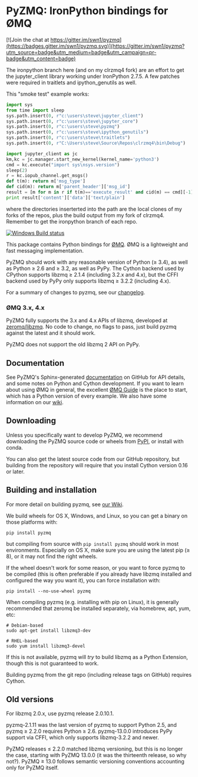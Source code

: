 # PyZMQ: IronPython bindings for ØMQ

[![Join the chat at https://gitter.im/swn1/pyzmq](https://badges.gitter.im/swn1/pyzmq.svg)](https://gitter.im/swn1/pyzmq?utm_source=badge&utm_medium=badge&utm_campaign=pr-badge&utm_content=badge)

The ironpython branch here (and on my clrzmq4 fork) are an effort to get the jupyter_client library
working under IronPython 2.7.5.  A few patches were required in traitlets and ipython_genutils as well.

This "smoke test" example works:
```python
import sys
from time import sleep
sys.path.insert(0, r"c:\users\steve\jupyter_client")
sys.path.insert(0, r"c:\users\steve\jupyter_core")
sys.path.insert(0, r"c:\users\steve\pyzmq")
sys.path.insert(0, r"c:\users\steve\ipython_genutils")
sys.path.insert(0, r"c:\users\steve\traitlets")
sys.path.insert(0, r"C:\Users\steve\Source\Repos\clrzmq4\bin\Debug")

import jupyter_client as jc
km,kc = jc.manager.start_new_kernel(kernel_name='python3')
cmd = kc.execute("import sys\nsys.version")
sleep(2)
r = kc.iopub_channel.get_msgs()
def t(m): return m['msg_type']
def cid(m): return m['parent_header']['msg_id']
result = [m for m in r if t(m)=='execute_result' and cid(m) == cmd][-1]
print result['content']['data']['text/plain']
```
where the directories inserterted into the path are the local clones of my forks of the repos, plus the build output from my fork of clrzmq4.  Remember to get the ironpython branch of each repo.

[![Windows Build status](https://ci.appveyor.com/api/projects/status/ugoid0r2fnq8sr56/branch/master?svg=true)](https://ci.appveyor.com/project/minrk/pyzmq/branch/master)

This package contains Python bindings for [ØMQ](http://www.zeromq.org).
ØMQ is a lightweight and fast messaging implementation.

PyZMQ should work with any reasonable version of Python (≥ 3.4),
as well as Python ≥ 2.6 and ≥ 3.2, as well as PyPy.
The Cython backend used by CPython supports libzmq ≥ 2.1.4 (including 3.2.x and 4.x),
but the CFFI backend used by PyPy only supports libzmq ≥ 3.2.2 (including 4.x).

For a summary of changes to pyzmq, see our
[changelog](https://pyzmq.readthedocs.org/en/latest/changelog.html).

### ØMQ 3.x, 4.x

PyZMQ fully supports the 3.x and 4.x APIs of libzmq,
developed at [zeromq/libzmq](https://github.com/zeromq/libzmq).
No code to change, no flags to pass,
just build pyzmq against the latest and it should work.

PyZMQ does not support the old libzmq 2 API on PyPy.

## Documentation

See PyZMQ's Sphinx-generated
[documentation](https://zeromq.github.io/pyzmq) on GitHub for API
details, and some notes on Python and Cython development. If you want to
learn about using ØMQ in general, the excellent [ØMQ
Guide](http://zguide.zeromq.org/py:all) is the place to start, which has a
Python version of every example. We also have some information on our
[wiki](https://github.com/zeromq/pyzmq/wiki).

## Downloading

Unless you specifically want to develop PyZMQ, we recommend downloading
the PyZMQ source code or wheels from
[PyPI](https://pypi.io/projects/pyzmq),
or install with conda.

You can also get the latest source code from our GitHub repository, but
building from the repository will require that you install Cython
version 0.16 or later.

## Building and installation

For more detail on building pyzmq, see [our Wiki](https://github.com/zeromq/pyzmq/wiki/Building-and-Installing-PyZMQ).

We build wheels for OS X, Windows, and Linux, so you can get a binary on those platforms with:

    pip install pyzmq

but compiling from source with `pip install pyzmq` should work in most environments.
Especially on OS X, make sure you are using the latest pip (≥ 8), or it may not find the right wheels.

If the wheel doesn't work for some reason, or you want to force pyzmq to be compiled
(this is often preferable if you already have libzmq installed and configured the way you want it),
you can force installation with:

    pip install --no-use-wheel pyzmq

When compiling pyzmq (e.g. installing with pip on Linux),
it is generally recommended that zeromq be installed separately,
via homebrew, apt, yum, etc:

    # Debian-based
    sudo apt-get install libzmq3-dev

    # RHEL-based
    sudo yum install libzmq3-devel

If this is not available, pyzmq will *try* to build libzmq as a Python Extension,
though this is not guaranteed to work.

Building pyzmq from the git repo (including release tags on GitHub) requires Cython.

## Old versions

For libzmq 2.0.x, use pyzmq release 2.0.10.1.

pyzmq-2.1.11 was the last version of pyzmq to support Python 2.5,
and pyzmq ≥ 2.2.0 requires Python ≥ 2.6.
pyzmq-13.0.0 introduces PyPy support via CFFI, which only supports libzmq-3.2.2 and newer.

PyZMQ releases ≤ 2.2.0 matched libzmq versioning, but this is no longer the case,
starting with PyZMQ 13.0.0 (it was the thirteenth release, so why not?).
PyZMQ ≥ 13.0 follows semantic versioning conventions accounting only for PyZMQ itself.

